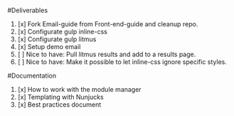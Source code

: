 #Deliverables

1. [x] Fork Email-guide from Front-end-guide and cleanup repo.
1. [x] Configurate gulp inline-css
1. [x] Configurate gulp litmus
1. [x] Setup demo email
1. [ ] Nice to have: Pull litmus results and add to a results page.
1. [ ] Nice to have: Make it possible to let inline-css ignore specific styles.

#Documentation

1. [x] How to work with the module manager
1. [x] Templating with Nunjucks
1. [x] Best practices document